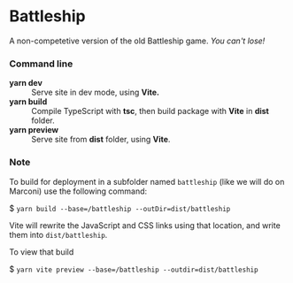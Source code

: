 # Battleship
A non-competetive version of the old Battleship game. <i>You can't lose!</i>

### Command line
<dl>
<dt><b>yarn dev</b></dt><dd>Serve site in dev mode, using <b>Vite.</b></dd>
<dt><b>yarn build</b></dt><dd>Compile TypeScript with <b>tsc</b>, then build package with <b>Vite</b> in <b>dist</b> folder.</dd>
<dt><b>yarn preview</b></dt><dd>Serve site from <b>dist</b> folder, using <b>Vite</b>.</dd>
</dl>

### Note
To build for deployment in a subfolder named `battleship` (like we will do on Marconi) use the following command: 

$ `yarn build --base=/battleship --outDir=dist/battleship`

Vite will rewrite the JavaScript and CSS links using that location, and write them into `dist/battleship`. 

To view that build

$ `yarn vite preview --base=/battleship --outdir=dist/battleship`

